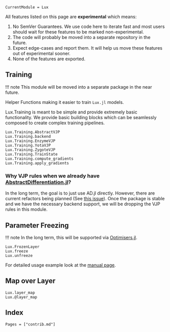 ```@meta
CurrentModule = Lux
```

All features listed on this page are **experimental** which means:

  1. No SemVer Guarantees. We use code here to iterate fast and most users should wait for
     these features to be marked non-experimental.
  2. The code will probably be moved into a separate repository in the future.
  3. Expect edge-cases and report them. It will help us move these features out of
     experimental sooner.
  4. None of the features are exported.

## Training

!!! note
    This module will be moved into a separate package in the near future.

Helper Functions making it easier to train `Lux.jl` models.

Lux.Training is meant to be simple and provide extremely basic functionality. We provide
basic building blocks which can be seamlessly composed to create complex training pipelines.

```@docs
Lux.Training.AbstractVJP
Lux.Training.backend
Lux.Training.EnzymeVJP
Lux.Training.YotaVJP
Lux.Training.ZygoteVJP
Lux.Training.TrainState
Lux.Training.compute_gradients
Lux.Training.apply_gradients
```

### Why VJP rules when we already have [AbstractDifferentiation.jl](https://github.com/JuliaDiff/AbstractDifferentiation.jl/)?

In the long term, the goal is to just use AD.jl directly. However, there are current
refactors being planned (See [this issue](https://github.com/EnzymeAD/Enzyme.jl/issues/349#issuecomment-1144514285)).
Once the package is stable and we have the necessary backend support, we will be dropping
the VJP rules in this module.


## Parameter Freezing

!!! note
    In the long term, this will be supported via
    [Optimisers.jl](https://github.com/FluxML/Optimisers.jl/pull/49).

```@docs
Lux.FrozenLayer
Lux.freeze
Lux.unfreeze
```

For detailed usage example look at the [manual page](../manual/freezing_parameters.md).


## Map over Layer

```@docs
Lux.layer_map
Lux.@layer_map
```

## Index

```@index
Pages = ["contrib.md"]
```
